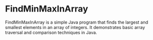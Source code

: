 # FindMinMaxInArray
FindMinMaxInArray is a simple Java program that finds the largest and smallest elements in an array of integers. It demonstrates basic array traversal and comparison techniques in Java.

